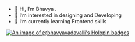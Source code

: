 - 👋 Hi, I’m Bhavya .
- 👀 I’m interested in designing and Developing
- 🌱 I’m currently learning Frontend skills

<!---
BhavyaVadavalli/BhavyaVadavalli is a ✨ special ✨ repository because its `README.md` (this file) appears on your GitHub profile.
You can click the Preview link to take a look at your changes.
--->
[![An image of @bhavyavadavalli's Holopin badges](https://holopin.me/bhavyavadavalli)](https://holopin.io/@bhavyavadavalli)
